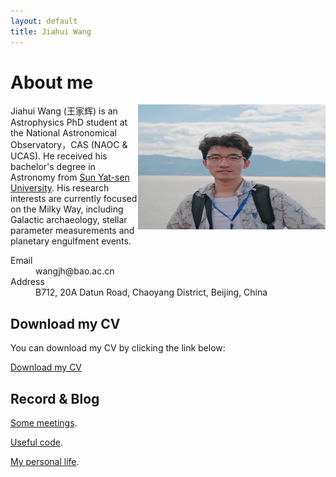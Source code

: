 ```yaml
---
layout: default
title: Jiahui Wang
---
```



# About me

<div style="float: right;">
    <img src="me.jpg" alt="Image" width="300" height="200" />
</div>

Jiahui Wang (王家辉) is an Astrophysics PhD student at the National Astronomical Observatory，CAS (NAOC & UCAS). He received his bachelor's degree in Astronomy from [Sun Yat-sen University](https://spa.sysu.edu.cn/). His research interests are currently focused on the Milky Way, including Galactic archaeology, stellar parameter measurements and planetary engulfment events. 

<dl>
<dt>Email</dt>
<dd>wangjh@bao.ac.cn</dd>
<dt>Address</dt>
<dd>B712, 20A Datun Road, Chaoyang District, Beijing, China</dd>
</dl>

## Download my CV

You can download my CV by clicking the link below:

[Download my CV](CV.pdf)



## Record & Blog


[Some meetings](./meeting.html).

[Useful code](./code.html).

[My personal life](./another-page.html).


